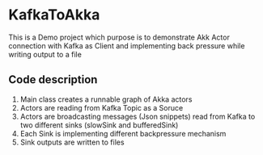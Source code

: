 # KafkaToAkka

This is a Demo project which purpose is to demonstrate Akk Actor connection with Kafka as Client and implementing back pressure while writing output to a file

## Code description

1. Main class creates a runnable graph of Akka actors
2. Actors are reading from Kafka Topic as a Soruce
3. Actors are broadcasting messages (Json snippets) read from Kafka to two different sinks (slowSink and bufferedSink)
4. Each Sink is implementing different backpressure mechanism
5. Sink outputs are written to files
